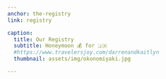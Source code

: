 ```yaml
---
anchor: the-registry
link: registry

caption:
  title: Our Registry
  subtitle: Honeymoon 💰 for 🇯🇵
  #https://www.travelersjoy.com/darrenandkaitlyn
  thumbnail: assets/img/okonomiyaki.jpg

---
```


